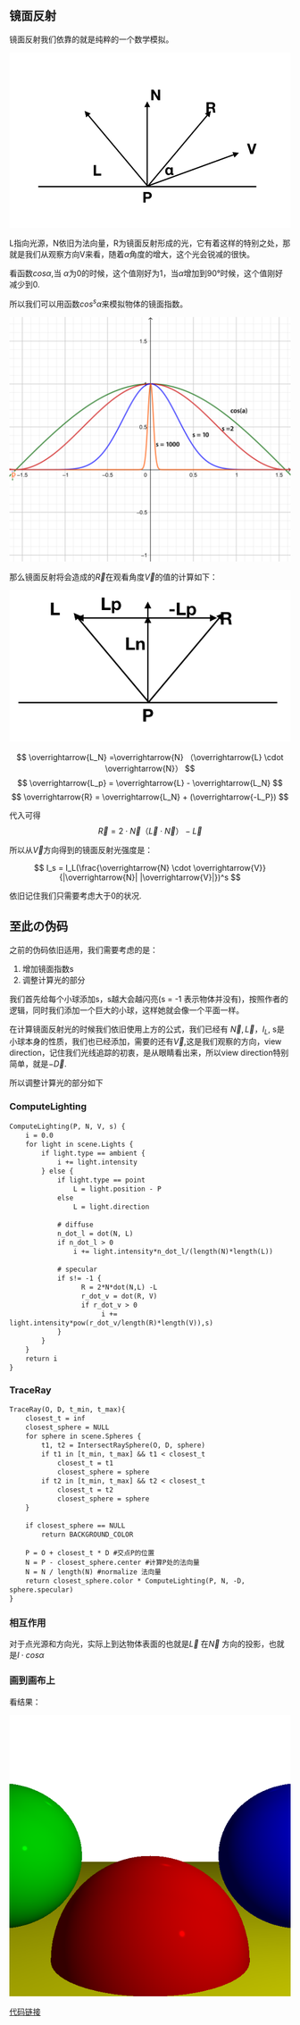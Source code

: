 
## 镜面反射

镜面反射我们依靠的就是纯粹的一个数学模拟。

![](images/specular_reflection.png)


L指向光源，N依旧为法向量，R为镜面反射形成的光，它有着这样的特别之处，那就是我们从观察方向V来看，随着$\alpha$角度的增大，这个光会锐减的很快。



看函数$cos\alpha$,当 $\alpha$为0的时候，这个值刚好为1，当$\alpha$增加到90°时候，这个值刚好减少到0.

所以我们可以用函数$cos^s \alpha$来模拟物体的镜面指数。

![](images/cosx.png)



那么镜面反射将会造成的$\overrightarrow{R}$在观看角度$\overrightarrow{V}$的值的计算如下：

![](images/specular_reflection2.png)


$$
\overrightarrow{L_N} =\overrightarrow{N} （\overrightarrow{L} \cdot \overrightarrow{N}）
$$
$$
\overrightarrow{L_p} = \overrightarrow{L} - \overrightarrow{L_N}
$$
$$
\overrightarrow{R} = \overrightarrow{L_N} + (\overrightarrow{-L_P})
$$

代入可得
$$
\overrightarrow{R} = 2 \cdot \overrightarrow{N} （\overrightarrow{L} \cdot \overrightarrow{N}）- \overrightarrow{L}
$$


所以从$\overrightarrow{V}$方向得到的镜面反射光强度是：

$$
I_s = I_L(\frac{\overrightarrow{N} \cdot \overrightarrow{V}}{|\overrightarrow{N}| |\overrightarrow{V}|})^s
$$

依旧记住我们只需要考虑大于0的状况.



## 至此の伪码

之前的伪码依旧适用，我们需要考虑的是：

1. 增加镜面指数s
2. 调整计算光的部分

我们首先给每个小球添加s，s越大会越闪亮(s = -1 表示物体并没有)，按照作者的逻辑，同时我们添加一个巨大的小球，这样她就会像一个平面一样。


在计算镜面反射光的时候我们依旧使用上方的公式，我们已经有 $\overrightarrow{N},\overrightarrow{L}， I_L$, s是小球本身的性质，我们也已经添加，需要的还有$\overrightarrow{V}$,这是我们观察的方向，view direction，记住我们光线追踪的初衷，是从眼睛看出来，所以view direction特别简单，就是$-\overrightarrow{D}$.

所以调整计算光的部分如下

### ComputeLighting


```
ComputeLighting(P, N, V, s) {
    i = 0.0
    for light in scene.Lights {
        if light.type == ambient {
            i += light.intensity
        } else {
            if light.type == point
                L = light.position - P
            else
                L = light.direction
            
            # diffuse
            n_dot_l = dot(N, L)
            if n_dot_l > 0
                i += light.intensity*n_dot_l/(length(N)*length(L))
            
            # specular
            if s!= -1 {
            	  R = 2*N*dot(N,L) -L 
            	  r_dot_v = dot(R, V)
            	  if r_dot_v > 0
            	  	   i += light.intensity*pow(r_dot_v/length(R)*length(V)),s)
            }  
        }
    }
    return i
}
```

### TraceRay


```
TraceRay(O, D, t_min, t_max){
	closest_t = inf
	closest_sphere = NULL
	for sphere in scene.Spheres {
		t1, t2 = IntersectRaySphere(O, D, sphere)
		if t1 in [t_min, t_max] && t1 < closest_t
			closest_t = t1
			closest_sphere = sphere
		if t2 in [t_min, t_max] && t2 < closest_t
			closest_t = t2
			closest_sphere = sphere
	}

	if closest_sphere == NULL
		return BACKGROUND_COLOR
	
	P = O + closest_t * D #交点P的位置
	N = P - closest_sphere.center #计算P处的法向量
	N = N / length(N) #normalize 法向量
	return closest_sphere.color * ComputeLighting(P, N, -D, sphere.specular)
}
```



### 相互作用


对于点光源和方向光，实际上到达物体表面的也就是$\overrightarrow{L}$ 在$\overrightarrow{N}$ 方向的投影，也就是$I \cdot cos\alpha$



### 画到画布上


看结果：

![](images/raytracying03.png)


[代码链接](code/raytracying03.py)

